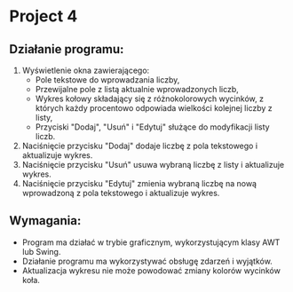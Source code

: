 # Project 4

## Działanie programu:
1. Wyświetlenie okna zawierającego:
   - Pole tekstowe do wprowadzania liczby,
   - Przewijalne pole z listą aktualnie wprowadzonych liczb,
   - Wykres kołowy składający się z różnokolorowych wycinków, z których każdy procentowo odpowiada wielkości kolejnej liczby z listy,
   - Przyciski "Dodaj", "Usuń" i "Edytuj" służące do modyfikacji listy liczb.
2. Naciśnięcie przycisku "Dodaj" dodaje liczbę z pola tekstowego i aktualizuje wykres.
3. Naciśnięcie przycisku "Usuń" usuwa wybraną liczbę z listy i aktualizuje wykres.
4. Naciśnięcie przycisku "Edytuj" zmienia wybraną liczbę na nową wprowadzoną z pola tekstowego i aktualizuje wykres.

## Wymagania:
- Program ma działać w trybie graficznym, wykorzystującym klasy AWT lub Swing.
- Działanie programu ma wykorzystywać obsługę zdarzeń i wyjątków.
- Aktualizacja wykresu nie może powodować zmiany kolorów wycinków koła.
